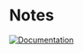 # Notes

[![Documentation](https://github.com/RobKenis/rob-kenis-dot-dev/actions/workflows/documentation.yaml/badge.svg)](https://github.com/RobKenis/rob-kenis-dot-dev/actions/workflows/documentation.yaml)